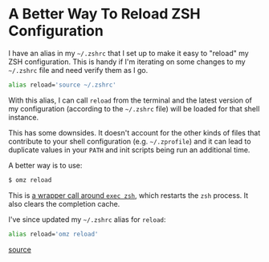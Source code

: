 # A Better Way To Reload ZSH Configuration

I have an alias in my `~/.zshrc` that I set up to make it easy to "reload" my
ZSH configuration. This is handy if I'm iterating on some changes to my
`~/.zshrc` file and need verify them as I go.

```bash
alias reload='source ~/.zshrc'
```

With this alias, I can call `reload` from the terminal and the latest version
of my configuration (according to the `~/.zshrc` file) will be loaded for that
shell instance.

This has some downsides. It doesn't account for the other kinds of files that
contribute to your shell configuration (e.g. `~/.zprofile`) and it can lead to
duplicate values in your `PATH` and init scripts being run an additional time.

A better way is to use:

```bash
$ omz reload
```

This is [a wrapper call around `exec
zsh`](https://github.com/ohmyzsh/ohmyzsh/blob/master/lib/cli.zsh#L669-L677),
which restarts the `zsh` process. It also clears the completion cache.

I've since updated my `~/.zshrc` alias for `reload`:

```bash
alias reload='omz reload'
```

[source](https://batsov.com/articles/2022/09/15/reload-zsh-configuration/)
